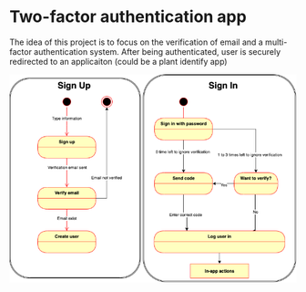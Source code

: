# Two-factor authentication app

The idea of this project is to focus on the verification of email and a multi-factor authentication system. After being authenticated, user is securely redirected to an applicaiton (could be a plant identify app)


![alt text](https://github.com/lelevan3010/2fa-auth/blob/main/2fa-auth.png?raw=true)
